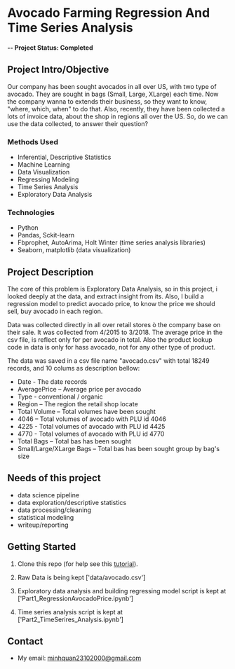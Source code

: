 # Avocado Farming Regression And Time Series Analysis

#### -- Project Status: Completed

## Project Intro/Objective
Our company has been sought avocados in all over US, with two type of avocado. They are sought in bags (Small, Large, XLarge) each time.
Now the company wanna to extends their business, so they want to know, "where, which, when" to do that. Also, recently, they have been collected a lots of invoice data, about the shop in regions all over the US. So, do we can use the data collected, to answer their question?


### Methods Used
* Inferential, Descriptive Statistics
* Machine Learning
* Data Visualization
* Regressing Modeling
* Time Series Analysis
* Exploratory Data Analysis

### Technologies
* Python
* Pandas, Sckit-learn
* Fbprophet, AutoArima, Holt Winter (time series analysis libraries)
* Seaborn, matplotlib (data visualization)


## Project Description
The core of this problem is Exploratory Data Analysis, so in this project, i looked deeply at the data, and extract insight from its.
Also, I build a regression model to predict avocado price, to know the price we should sell, buy avocado in each region.

Data was collected directly in all over retail stores ò the company base on their sale. It was collected from 4/2015 to 3/2018.
The average price in the csv file, is reflect only for per avocado in total.
Also the product lookup code in data is only for hass avocado, not for any other type of product.

The data was saved in a csv file name "avocado.csv" with total 18249 records, and 10 colums as description bellow:
+ Date - The date records
+ AveragePrice – Average price per avocado
+ Type - conventional / organic
+ Region – The region the retail shop locate
+ Total Volume – Total volumes have been sought
+ 4046 – Total volumes of avocado with PLU id 4046
+ 4225 - Total volumes of avocado with PLU id 4425
+ 4770 - Total volumes of avocado with PLU id 4770
+ Total Bags – Total bas has been sought
+ Small/Large/XLarge Bags – Total bas has been sought group by bag's size
## Needs of this project

- data science pipeline
- data exploration/descriptive statistics
- data processing/cleaning
- statistical modeling
- writeup/reporting

## Getting Started

1. Clone this repo (for help see this [tutorial](https://help.github.com/articles/cloning-a-repository/)).
2. Raw Data is being kept ['data/avocado.csv']
    
3. Exploratory data analysis and building regressing model script is kept at ['Part1_RegressionAvocadoPrice.ipynb']

4. Time series analysis script is kept at ['Part2_TimeSerires_Analysis.ipynb']


## Contact
* My email: minhquan23102000@gmail.com